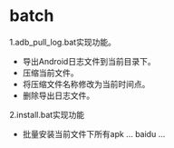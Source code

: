 # batch
1.adb_pull_log.bat实现功能。
- 导出Android日志文件到当前目录下。
- 压缩当前文件。
- 将压缩文件名称修改为当前时间点。
- 删除导出日志文件。

2.install.bat实现功能
- 批量安装当前文件下所有apk
...
baidu
...
